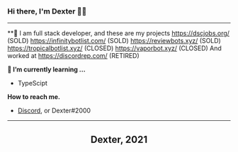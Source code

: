 ### Hi there, I'm Dexter 👋😁
---

**🚧 I am full stack developer, and these are my projects
https://dscjobs.org/ (SOLD)
https://infinitybotlist.com/ (SOLD)
https://reviewbots.xyz/ (SOLD)
https://tropicalbotlist.xyz/ (CLOSED)
https://vaporbot.xyz/ (CLOSED)
And worked at https://discordrep.com/ (RETIRED)

**🌱 I’m currently learning ...**
- TypeScipt

**How to reach me.**
- [Discord](https://discord.com/users/780079091172900884), or Dexter#2000

---

<h2 align="center">Dexter, 2021</h2>
